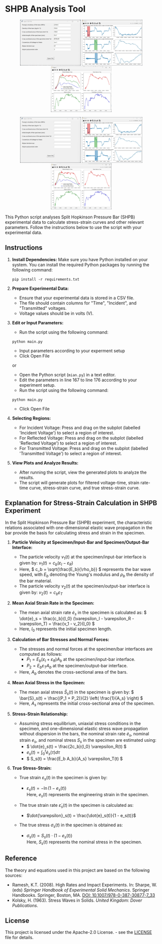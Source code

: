 # SHPB Analysis Tool
<p align="center">
<img src="https://github.com/Go-CP/SHPB-Analysis/blob/main/test/Figure00.jpg" height="150" width="200" />
<img src="https://github.com/Go-CP/SHPB-Analysis/blob/main/test/Figure01.jpg" height="150" width="200" />
<img src="https://github.com/Go-CP/SHPB-Analysis/blob/main/test/Figure02.jpg" height="150" width="200" />
</p>
<p align="center">
<img src="https://github.com/Go-CP/SHPB-Analysis/blob/main/test/Figure10.jpg" height="150" width="200" />
<img src="https://github.com/Go-CP/SHPB-Analysis/blob/main/test/Figure11.jpg" height="150" width="200" />
<img src="https://github.com/Go-CP/SHPB-Analysis/blob/main/test/Figure12.jpg" height="150" width="200" />
</p>

This Python script analyses Split Hopkinson Pressure Bar (SHPB) experimental data to calculate stress-strain curves and other relevant parameters. Follow the instructions below to use the script with your experimental data.


## Instructions

1. **Install Dependencies:** Make sure you have Python installed on your system. You can install the required Python packages by running the following command:

    ```
    pip install -r requirements.txt
    ```

2. **Prepare Experimental Data:**

    - Ensure that your experimental data is stored in a CSV file.
    - The file should contain columns for "Time", "Incident", and "Transmitted" voltages.
    - Voltage values should be in volts (V).

3. **Edit or Input Parameters:**

    - Run the script using the following command:

    ```
    python main.py
    ```
    - Input parameters according to your experment setup
    - Click Open File

    or
    
    - Open the Python script (`mian.py`) in a text editor.
    - Edit the parameters in line 167 to line 176 according to your experiment setup.
    - Run the script using the following command:

    ```
    python main.py
    ```
    - Click Open File

4. **Selecting Regions:**

   - For Incident Voltage: Press and drag on the subplot (labelled 'Incident Voltage') to select a region of interest.
   - For Reflected Voltage: Press and drag on the subplot (labelled 'Reflected Voltage') to select a region of interest.
   - For Transmitted Voltage: Press and drag on the subplot (labelled 'Transmitted Voltage') to select a region of interest.

5. **View Plots and Analyze Results:**

    - After running the script, view the generated plots to analyze the results.
    - The script will generate plots for filtered voltage-time, strain rate-time curve, stress-strain curve, and true stress-strain curve.


## Explanation for Stress-Strain Calculation in SHPB Experiment

In the Split Hopkinson Pressure Bar (SHPB) experiment, the characteristic relations associated with one-dimensional elastic wave propagation in the bar provide the basis for calculating stress and strain in the specimen.

1. **Particle Velocity at Specimen/Input-Bar and Specimen/Output-Bar Interface:**
   - The particle velocity $` v_1(t) `$ at the specimen/input-bar interface is given by:
     $` v_1(t) = c_b(\varepsilon_I - \varepsilon_R) `$ 
   - Here, $` c_b = \sqrt{\frac{E_b}{\rho_b}} `$ represents the bar wave speed, with $` E_b `$ denoting the Young's modulus and $` \rho_b `$ the density of the bar material.
   - The particle velocity $` v_2(t) `$ at the specimen/output-bar interface is given by:
     $` v_2(t) = c_b \varepsilon_T `$ 

2. **Mean Axial Strain Rate in the Specimen:**
   - The mean axial strain rate $` \dot{e}_s `$ in the specimen is calculated as:
     $` \dot{e}_s = \frac{c_b}{l_0} (\varepsilon_I - \varepsilon_R - \varepsilon_T) = \frac{v_1 - v_2}{l_0} `$ 
   - Here, $` l_0 `$ represents the initial specimen length.

3. **Calculation of Bar Stresses and Normal Forces:**
   - The stresses and normal forces at the specimen/bar interfaces are computed as follows:
     - $` P_1 = E_b (\varepsilon_I + \varepsilon_R) A_b `$ at the specimen/input-bar interface.
     - $` P_2 = E_b \varepsilon_T A_b `$ at the specimen/output-bar interface.
   - Here, $` A_b `$ denotes the cross-sectional area of the bars.

4. **Mean Axial Stress in the Specimen:**
   - The mean axial stress $` \bar{S}_s(t) `$ in the specimen is given by:
     $` \bar{S}_s(t) = \frac{(P_1 + P_2)}{2} \left( \frac{1}{A_s} \right) `$ 
   - Here, $` A_s `$ represents the initial cross-sectional area of the specimen.

5. **Stress-Strain Relationship:**
   - Assuming stress equilibrium, uniaxial stress conditions in the specimen, and one-dimensional elastic stress wave propagation without dispersion in the bars, the nominal strain rate $` \dot{e}_s `$, nominal strain $` e_s `$, and nominal stress $` S_s `$ in the specimen are estimated using:
     -  $` \dot{e}_s(t) = \frac{2c_b}{l_0} \varepsilon_R(t) `$ 
     -  $` e_s(t) = \int_0^t \dot{e}_s(\tau) d\tau `$ 
     -  $` S_s(t) = \frac{E_b A_b}{A_s} \varepsilon_T(t) `$
    
6. **True Stress-Strain:**
   - True strain $\varepsilon_s(t)$ in the specimen is given by:
      - $\varepsilon_s(t) = -\ln(1 - e_s(t))$   <br />
     Here, $e_s(t)$ represents the engineering strain in the specimen.

   - The true strain rate $\dot{\varepsilon}_s(t)$ in the specimen is calculated as:
      - $\dot{\varepsilon}_s(t) = \frac{\dot{e}_s(t)}{1 - e_s(t)}$

   - The true stress $\sigma_s(t)$ in the specimen is obtained as:
        - $\sigma_s(t) = S_s(t) \cdot (1 - e_s(t))$    <br />
     Here, $S_s(t)$ represents the nominal stress in the specimen.


## Reference

The theory and equations used in this project are based on the following sources:

- Ramesh, K.T. (2008). High Rates and Impact Experiments. In: Sharpe, W. (eds) *Springer Handbook of Experimental Solid Mechanics*. Springer Handbooks. Springer, Boston, MA. [DOI: 10.1007/978-0-387-30877-7_33](https://doi.org/10.1007/978-0-387-30877-7_33)
- Kolsky, H. (1963). Stress Waves in Solids. *United Kingdom: Dover Publications*.


## License

This project is licensed under the  Apache-2.0 License. - see the [LICENSE](LICENSE) file for details.


